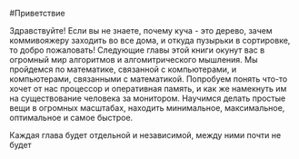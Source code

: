 #Приветствие 

Здравствуйте! Если вы не знаете, почему куча - это дерево, зачем коммивояжеру заходить во все дома, и откуда пузырьки в сортировке, то добро пожаловать! Следующие главы этой книги окунут вас в огромный мир алгоритмов и алгомитрического мышления. Мы пройдемся по математике, связанной с компьютерами, и компьютерами, связанными с математикой. Попробуем понять что-то хочет от нас процессор и оперативная память, и как же намекнуть им на существование человека за монитором. Научимся делать простые вещи в огромных масштабах, находить минимальное, максимальное, оптимальное и самое быстрое.

Каждая глава будет отдельной и независимой, между ними почти не будет 


